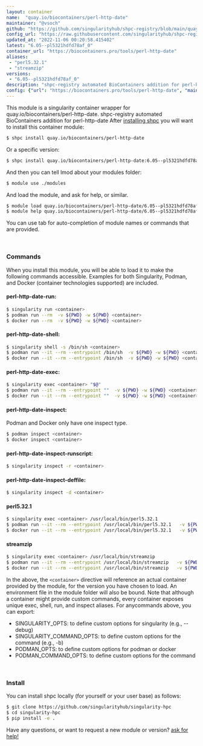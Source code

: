 ```yaml
---
layout: container
name:  "quay.io/biocontainers/perl-http-date"
maintainer: "@vsoch"
github: "https://github.com/singularityhub/shpc-registry/blob/main/quay.io/biocontainers/perl-http-date/container.yaml"
config_url: "https://raw.githubusercontent.com/singularityhub/shpc-registry/main/quay.io/biocontainers/perl-http-date/container.yaml"
updated_at: "2022-11-06 00:20:58.415402"
latest: "6.05--pl5321hdfd78af_0"
container_url: "https://biocontainers.pro/tools/perl-http-date"
aliases:
 - "perl5.32.1"
 - "streamzip"
versions:
 - "6.05--pl5321hdfd78af_0"
description: "shpc-registry automated BioContainers addition for perl-http-date"
config: {"url": "https://biocontainers.pro/tools/perl-http-date", "maintainer": "@vsoch", "description": "shpc-registry automated BioContainers addition for perl-http-date", "latest": {"6.05--pl5321hdfd78af_0": "sha256:5f7c05328a9cad499547d2e3d1540ab4249a0d2a2541085fc21dcf7443646ff6"}, "tags": {"6.05--pl5321hdfd78af_0": "sha256:5f7c05328a9cad499547d2e3d1540ab4249a0d2a2541085fc21dcf7443646ff6"}, "docker": "quay.io/biocontainers/perl-http-date", "aliases": {"perl5.32.1": "/usr/local/bin/perl5.32.1", "streamzip": "/usr/local/bin/streamzip"}}
---
```


This module is a singularity container wrapper for quay.io/biocontainers/perl-http-date.
shpc-registry automated BioContainers addition for perl-http-date
After [installing shpc](#install) you will want to install this container module:


```bash
$ shpc install quay.io/biocontainers/perl-http-date
```

Or a specific version:

```bash
$ shpc install quay.io/biocontainers/perl-http-date:6.05--pl5321hdfd78af_0
```

And then you can tell lmod about your modules folder:

```bash
$ module use ./modules
```

And load the module, and ask for help, or similar.

```bash
$ module load quay.io/biocontainers/perl-http-date/6.05--pl5321hdfd78af_0
$ module help quay.io/biocontainers/perl-http-date/6.05--pl5321hdfd78af_0
```

You can use tab for auto-completion of module names or commands that are provided.

<br>

### Commands

When you install this module, you will be able to load it to make the following commands accessible.
Examples for both Singularity, Podman, and Docker (container technologies supported) are included.

#### perl-http-date-run:

```bash
$ singularity run <container>
$ podman run --rm  -v ${PWD} -w ${PWD} <container>
$ docker run --rm  -v ${PWD} -w ${PWD} <container>
```

#### perl-http-date-shell:

```bash
$ singularity shell -s /bin/sh <container>
$ podman run --it --rm --entrypoint /bin/sh  -v ${PWD} -w ${PWD} <container>
$ docker run --it --rm --entrypoint /bin/sh  -v ${PWD} -w ${PWD} <container>
```

#### perl-http-date-exec:

```bash
$ singularity exec <container> "$@"
$ podman run --it --rm --entrypoint ""  -v ${PWD} -w ${PWD} <container> "$@"
$ docker run --it --rm --entrypoint ""  -v ${PWD} -w ${PWD} <container> "$@"
```

#### perl-http-date-inspect:

Podman and Docker only have one inspect type.

```bash
$ podman inspect <container>
$ docker inspect <container>
```

#### perl-http-date-inspect-runscript:

```bash
$ singularity inspect -r <container>
```

#### perl-http-date-inspect-deffile:

```bash
$ singularity inspect -d <container>
```


#### perl5.32.1

```bash
$ singularity exec <container> /usr/local/bin/perl5.32.1
$ podman run --it --rm --entrypoint /usr/local/bin/perl5.32.1   -v ${PWD} -w ${PWD} <container> -c " $@"
$ docker run --it --rm --entrypoint /usr/local/bin/perl5.32.1   -v ${PWD} -w ${PWD} <container> -c " $@"
```


#### streamzip

```bash
$ singularity exec <container> /usr/local/bin/streamzip
$ podman run --it --rm --entrypoint /usr/local/bin/streamzip   -v ${PWD} -w ${PWD} <container> -c " $@"
$ docker run --it --rm --entrypoint /usr/local/bin/streamzip   -v ${PWD} -w ${PWD} <container> -c " $@"
```



In the above, the `<container>` directive will reference an actual container provided
by the module, for the version you have chosen to load. An environment file in the
module folder will also be bound. Note that although a container
might provide custom commands, every container exposes unique exec, shell, run, and
inspect aliases. For anycommands above, you can export:

 - SINGULARITY_OPTS: to define custom options for singularity (e.g., --debug)
 - SINGULARITY_COMMAND_OPTS: to define custom options for the command (e.g., -b)
 - PODMAN_OPTS: to define custom options for podman or docker
 - PODMAN_COMMAND_OPTS: to define custom options for the command

<br>

### Install

You can install shpc locally (for yourself or your user base) as follows:

```bash
$ git clone https://github.com/singularityhub/singularity-hpc
$ cd singularity-hpc
$ pip install -e .
```

Have any questions, or want to request a new module or version? [ask for help!](https://github.com/singularityhub/singularity-hpc/issues)
